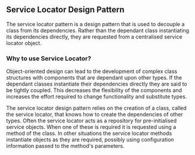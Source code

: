 ## Service Locator Design Pattern

The service locator pattern is a design pattern that is used to decouple a class from its dependencies. Rather than the dependant class instantiating its dependencies directly, they are requested from a centralised service locator object.

### Why to use Service Locator?

Object-oriented design can lead to the development of complex class structures with components that are dependant upon other types. If the dependant classes instantiate their dependencies directly they are said to be tightly coupled. This decreases the flexibility of the components and increases the effort required to change functionality and substitute types.


The service locator design pattern relies on the creation of a class, called the service locator, that knows how to create the dependencies of other types. Often the service locator acts as a repository for pre-initialised service objects. When one of these is required it is requested using a method of the class. In other situations the service locator methods instantiate objects as they are required, possibly using configuration information passed to the method's parameters.
